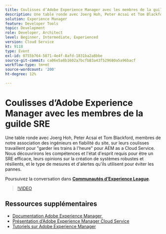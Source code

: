 ```yaml
---
title: Coulisses d’Adobe Experience Manager avec les membres de la guilde SRE
description: Une table ronde avec Joerg Hoh, Peter Acsai et Tom Blackford, membres de notre association des ingénieurs en fiabilité du site, sur leurs coulisses travaillent pour "garder les trains à l'heure" pour AEM as a Cloud Service. Nous découvrirons les compétences et l'état d'esprit requis pour être un SRE efficace, leurs opinions sur la création de systèmes robustes et résilients, et le type de mesures et d'alertes qu'ils utilisent pour éviter les pannes.
solution: Experience Manager
feature: Developer Tools
topic: Development
role: Developer, Architect
level: Beginner, Intermediate, Experienced
version: Cloud Service
kt: 9118
type: Event
exl-id: 0755b764-5871-4e4f-8afd-1831ba2a8bbe
source-git-commit: ca06e5a8b1602a7bcfb83a43f529680a5a96bacf
workflow-type: tm+mt
source-wordcount: '200'
ht-degree: 12%

---
```


# Coulisses d’Adobe Experience Manager avec les membres de la guilde SRE

Une table ronde avec Joerg Hoh, Peter Acsai et Tom Blackford, membres de notre association des ingénieurs en fiabilité du site, sur leurs coulisses travaillent pour &quot;garder les trains à l&#39;heure&quot; pour AEM as a Cloud Service. Nous découvrirons les compétences et l&#39;état d&#39;esprit requis pour être un SRE efficace, leurs opinions sur la création de systèmes robustes et résilients, et le type de mesures et d&#39;alertes qu&#39;ils utilisent pour éviter les pannes.

Poursuivez la conversation dans **[Communautés d’Experience League](https://adobe.ly/2WoCVOU)**.

>[!VIDEO](https://video.tv.adobe.com/v/337527/?quality=12&learn=on&hidetitle=true)

## Ressources supplémentaires

- [Documentation Adobe Experience Manager ](https://experienceleague.adobe.com/docs/experience-manager-cloud-service.html?lang=fr)
- [Présentation d’Adobe Experience Manager Cloud Service](https://experienceleague.adobe.com/docs/experience-manager-cloud-service/overview/home.html?lang=fr)
- [Tutoriels sur Adobe Experience Manager](https://experienceleague.adobe.com/docs/experience-manager-tutorials.html?lang=fr)
